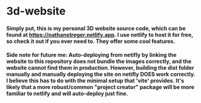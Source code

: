 # 3d-website
#### Simply put, this is my personal 3D website source code, which can be found at https://nathanstreger.netlify.app. I use netlify to host it for free, so check it out if you ever need to. They offer some cool features.

#### Side note for future me: Auto-deploying from netifly by linking the website to this repository does not bundle the images correctly, and the website cannot find them in production. However, building the dist folder manually and manually deploying the site on netifly DOES work correctly. I believe this has to do with the minimal setup that 'vite' provides. It's likely that a more robust/common "project creator" package will be more familiar to netlify and will auto-deploy just fine.
